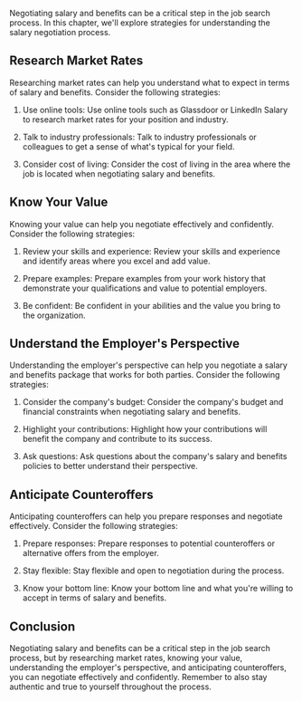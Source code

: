 
Negotiating salary and benefits can be a critical step in the job search process. In this chapter, we'll explore strategies for understanding the salary negotiation process.

Research Market Rates
---------------------

Researching market rates can help you understand what to expect in terms of salary and benefits. Consider the following strategies:

1. Use online tools: Use online tools such as Glassdoor or LinkedIn Salary to research market rates for your position and industry.

2. Talk to industry professionals: Talk to industry professionals or colleagues to get a sense of what's typical for your field.

3. Consider cost of living: Consider the cost of living in the area where the job is located when negotiating salary and benefits.

Know Your Value
---------------

Knowing your value can help you negotiate effectively and confidently. Consider the following strategies:

1. Review your skills and experience: Review your skills and experience and identify areas where you excel and add value.

2. Prepare examples: Prepare examples from your work history that demonstrate your qualifications and value to potential employers.

3. Be confident: Be confident in your abilities and the value you bring to the organization.

Understand the Employer's Perspective
-------------------------------------

Understanding the employer's perspective can help you negotiate a salary and benefits package that works for both parties. Consider the following strategies:

1. Consider the company's budget: Consider the company's budget and financial constraints when negotiating salary and benefits.

2. Highlight your contributions: Highlight how your contributions will benefit the company and contribute to its success.

3. Ask questions: Ask questions about the company's salary and benefits policies to better understand their perspective.

Anticipate Counteroffers
------------------------

Anticipating counteroffers can help you prepare responses and negotiate effectively. Consider the following strategies:

1. Prepare responses: Prepare responses to potential counteroffers or alternative offers from the employer.

2. Stay flexible: Stay flexible and open to negotiation during the process.

3. Know your bottom line: Know your bottom line and what you're willing to accept in terms of salary and benefits.

Conclusion
----------

Negotiating salary and benefits can be a critical step in the job search process, but by researching market rates, knowing your value, understanding the employer's perspective, and anticipating counteroffers, you can negotiate effectively and confidently. Remember to also stay authentic and true to yourself throughout the process.
